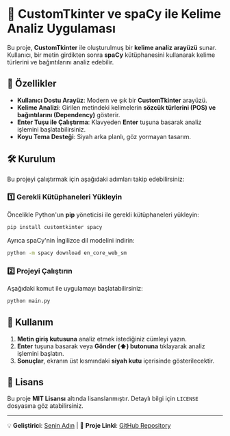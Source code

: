 # 📌 CustomTkinter ve spaCy ile Kelime Analiz Uygulaması

Bu proje, **CustomTkinter** ile oluşturulmuş bir **kelime analiz arayüzü** sunar. Kullanıcı, bir metin girdikten sonra **spaCy** kütüphanesini kullanarak kelime türlerini ve bağıntılarını analiz edebilir.

## 🚀 Özellikler
-  **Kullanıcı Dostu Arayüz**: Modern ve şık bir **CustomTkinter** arayüzü.
-  **Kelime Analizi**: Girilen metindeki kelimelerin **sözcük türlerini (POS) ve bağıntılarını (Dependency)** gösterir.
-  **Enter Tuşu ile Çalıştırma**: Klavyeden **Enter** tuşuna basarak analiz işlemini başlatabilirsiniz.
-  **Koyu Tema Desteği**: Siyah arka planlı, göz yormayan tasarım.

## 🛠️ Kurulum
Bu projeyi çalıştırmak için aşağıdaki adımları takip edebilirsiniz:

### 1️⃣ Gerekli Kütüphaneleri Yükleyin
Öncelikle Python'un **pip** yöneticisi ile gerekli kütüphaneleri yükleyin:
```bash
pip install customtkinter spacy
```
Ayrıca spaCy'nin İngilizce dil modelini indirin:
```bash
python -m spacy download en_core_web_sm
```

### 2️⃣ Projeyi Çalıştırın
Aşağıdaki komut ile uygulamayı başlatabilirsiniz:
```bash
python main.py
```

## 📌 Kullanım
1. **Metin giriş kutusuna** analiz etmek istediğiniz cümleyi yazın.
2. **Enter** tuşuna basarak veya **Gönder (⬆️) butonuna** tıklayarak analiz işlemini başlatın.
3. **Sonuçlar**, ekranın üst kısmındaki **siyah kutu** içerisinde gösterilecektir.

## 📜 Lisans
Bu proje **MIT Lisansı** altında lisanslanmıştır. Detaylı bilgi için `LICENSE` dosyasına göz atabilirsiniz.

---
💡 **Geliştirici**: [Senin Adın](https://github.com/kullaniciadi) | 📌 **Proje Linki**: [GitHub Repository](https://github.com/kullaniciadi/proje-adi)

